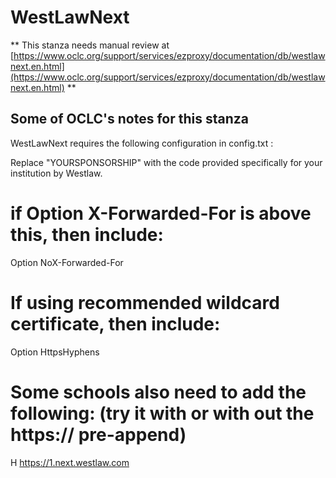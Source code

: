 # WestLawNext
** This stanza needs manual review at [https://www.oclc.org/support/services/ezproxy/documentation/db/westlawnext.en.html](https://www.oclc.org/support/services/ezproxy/documentation/db/westlawnext.en.html) **

## Some of OCLC's notes for this stanza

WestLawNext requires the following configuration in config.txt :

Replace "YOURSPONSORSHIP" with the code provided specifically for your institution by Westlaw.

# if Option X-Forwarded-For is above this, then include:
 
 Option NoX-Forwarded-For
 
 # If using recommended wildcard certificate, then include:
 
 Option HttpsHyphens
 
 # Some schools also need to add the following: (try it with or with out the https:// pre-append)
 
 H https://1.next.westlaw.com
